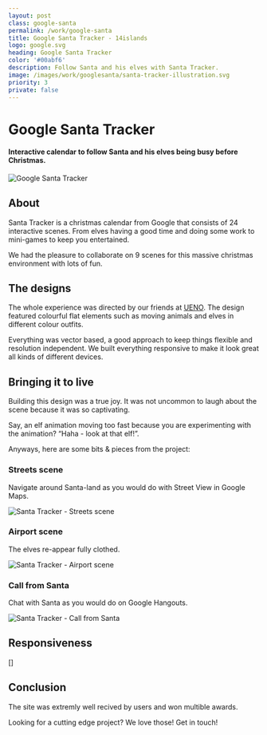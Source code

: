 ```yaml
---
layout: post
class: google-santa
permalink: /work/google-santa
title: Google Santa Tracker - 14islands
logo: google.svg
heading: Google Santa Tracker
color: '#00abf6'
description: Follow Santa and his elves with Santa Tracker.
image: /images/work/googlesanta/santa-tracker-illustration.svg
priority: 3
private: false
---
```


# Google Santa Tracker

#### Interactive calendar to follow Santa and his elves being busy before Christmas.

![Google Santa Tracker](https://dl.dropboxusercontent.com/u/1801168/blog/santa-tracker/santa-village.png)


## About

Santa Tracker is a christmas calendar from Google that consists of 24 interactive scenes. From elves having a good time and doing some work to mini-games to keep you entertained.

We had the pleasure to collaborate on 9 scenes for this massive christmas environment with lots of fun.


## The designs

The whole experience was directed by our friends at [UENO](http://ueno.co). The design featured colourful flat elements such as moving animals and elves in different colour outfits.

Everything was vector based, a good approach to keep things flexible and resolution independent. We built everything responsive to make it look great all kinds of different devices.


## Bringing it to live

Building this design was a true joy. It was not uncommon to laugh about the scene because it was so captivating.

Say, an elf animation moving too fast because you are experimenting with the animation? “Haha - look at that elf!”.

Anyways, here are some bits & pieces from the project:

### Streets scene

Navigate around Santa-land as you would do with Street View in Google Maps.

![Santa Tracker - Streets scene](https://dl.dropboxusercontent.com/u/1801168/blog/santa-tracker/santa-street%402x-01.png)

### Airport scene

The elves re-appear fully clothed.

![Santa Tracker - Airport scene](https://dl.dropboxusercontent.com/u/1801168/blog/santa-tracker/santa-airport%402x.png)


### Call from Santa

Chat with Santa as you would do on Google Hangouts.

![Santa Tracker - Call from Santa](https://dl.dropboxusercontent.com/u/1801168/blog/santa-tracker/santa-callfromsanta-01%402x.png)


## Responsiveness

[]


## Conclusion

The site was extremly well recived by users and won multible awards.



Looking for a cutting edge project? We love those! Get in touch!









